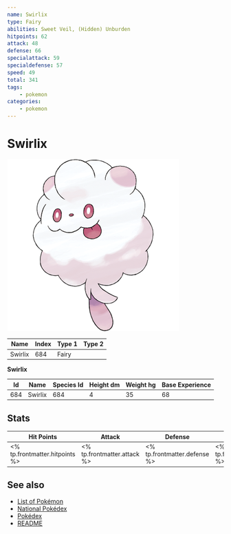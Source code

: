 ```yaml
---
name: Swirlix
type: Fairy
abilities: Sweet Veil, (Hidden) Unburden
hitpoints: 62
attack: 48
defense: 66
specialattack: 59
specialdefense: 57
speed: 49
total: 341
tags:
    - pokemon
categories:
    - pokemon
---
```


# Swirlix


![Swirlix](images/684.png)

| **Name** | **Index** | **Type 1** | **Type 2** |
|----|----|----|----|
| Swirlix | 684 | Fairy  |  |

**Swirlix** 




| **Id** | **Name** | **Species Id** | **Height dm** | **Weight hg** | **Base Experience** |
|--------|----------|----------------|------------|------------|---------------------|
| 684 | Swirlix | 684 | 4 | 35 | 68 |



## Stats

| **Hit Points** | **Attack** | **Defense** | **Special Attack** | **Special Defense** | **Speed** | **Total** |
|----------------|------------|-------------|--------------------|---------------------|-----------|-----------|
| <% tp.frontmatter.hitpoints %> | <% tp.frontmatter.attack %> | <% tp.frontmatter.defense %> | <% tp.frontmatter.specialattack %> | <% tp.frontmatter.specialdefense %> | <% tp.frontmatter.speed %> | <% tp.frontmatter.total %> |

## See also

- [List of Pokémon](../pokemon.md)
- [National Pokédex](../national_pokedex.md)
- [Pokédex](../pokedex.md)
- [README](../README.md)
